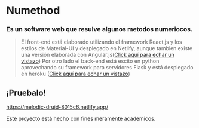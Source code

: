 # Numethod

### Es un software web que resulve algunos metodos numeriocos.

> El front-end está elaborado utilizando el framework React.js y los estilos de Material-UI y desplegado en Netlify, aunque tambien existe una versión elaborada con Angular.js([Click aquí para echar un vistazo](https://github.com/Branyoe/Numethod-Angular.git))
> Por otro lado el back-end está escito en python aprovechando su framework para servidores Flask y está desplegado en heroku ([Click aquí para echar un vistazo](https://github.com/Branyoe/Numethod-API.git))

## ¡Pruebalo!

https://melodic-druid-8015c6.netlify.app/


Este proyecto está hecho con fines meramente academicos.
